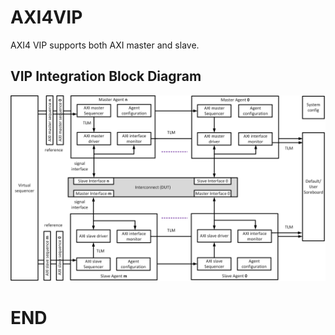 # AXI4VIP
 AXI4 VIP supports both AXI master and slave.
 
## VIP Integration Block Diagram
![VIP integration block diagram](img/VIP_integration_diagram.png)

# END
